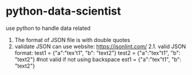 # python-data-scientist
use python to handle data related

1. The format of JSON file is with double quotes
2. validate JSON can use website:  https://jsonlint.com/
  2.1. valid JSON format: test1 = {"a":"tex't1", "b": "text2"}
                          test2 = {"a":"tex\"t1", "b": "text2"}  #not valid if not using backspace est1 = {"a":"tex"t1", "b": "text2"}

